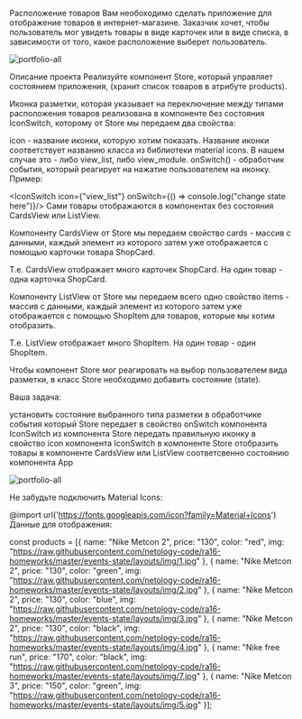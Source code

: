 Расположение товаров
Вам необоходимо сделать приложение для отображение товаров в интернет-магазине. Заказчик хочет, чтобы пользователь мог увидеть товары в виде карточек или в виде списка, в зависимости от того, какое расположение выберет пользователь.

![portfolio-all](https://github.com/netology-code/ra16-homeworks/raw/master/events-state/layouts/assets/card_view.png)


Описание проекта
Реализуйте компонент Store, который управляет состоянием приложения, (хранит список товаров в атрибуте products).

Иконка разметки, которая указывает на переключение между типами расположения товаров реализована в компоненте без состояния IconSwitch, которому от Store мы передаем два свойства:

icon - название иконки, которую хотим показать. Название иконки соответствует названию класса из библиотеки material icons. В нашем случае это - либо view_list, либо view_module.
onSwitch() - обработчик события, который реагирует на нажатие пользователем на иконку.
Пример:

<IconSwitch icon={"view_list"} onSwitch={() => console.log("change state here")}/>
Сами товары отображаются в компонентах без состояния CardsView или ListView.

Компоненту CardsView от Store мы передаем свойство cards - массив с данными, каждый элемент из которого затем уже отображается с помощью карточки товара ShopCard.

Т.е. CardsView отображает много карточек ShopCard. На один товар - одна карточка ShopCard.

Компоненту ListView от Store мы передаем всего одно свойство items - массив с данными, каждый элемент из которого затем уже отображается с помощью ShopItem для товаров, которые мы хотим отобразить.

Т.е. ListView отображает много ShopItem. На один товар - один ShopItem.

Чтобы компонент Store мог реагировать на выбор пользователем вида разметки, в класс Store необходимо добавить состояние (state).

Ваша задача:

установить состояние выбранного типа разметки в обработчике события который Store передает в свойство onSwitch компонента IconSwitch
из компонента Store передать правильную иконку в свойство icon компонента IconSwitch
в компоненте Store отобразить товары в компоненте CardsView или ListView соответсвенно состоянию компонента App
  
![portfolio-all](https://github.com/netology-code/ra16-homeworks/raw/master/events-state/layouts/assets/list_view.png)


Не забудьте подключить Material Icons:

@import url('https://fonts.googleapis.com/icon?family=Material+Icons')
Данные для отображения:

const products = [{
  name: "Nike Metcon 2",
  price: "130",
  color: "red",
  img: "https://raw.githubusercontent.com/netology-code/ra16-homeworks/master/events-state/layouts/img/1.jpg"
}, {
  name: "Nike Metcon 2",
  price: "130",
  color: "green",
  img: "https://raw.githubusercontent.com/netology-code/ra16-homeworks/master/events-state/layouts/img/2.jpg"
}, {
  name: "Nike Metcon 2",
  price: "130",
  color: "blue",
  img: "https://raw.githubusercontent.com/netology-code/ra16-homeworks/master/events-state/layouts/img/3.jpg"
}, {
  name: "Nike Metcon 2",
  price: "130",
  color: "black",
  img: "https://raw.githubusercontent.com/netology-code/ra16-homeworks/master/events-state/layouts/img/4.jpg"
}, {
  name: "Nike free run",
  price: "170",
  color: "black",
  img: "https://raw.githubusercontent.com/netology-code/ra16-homeworks/master/events-state/layouts/img/7.jpg"
}, {
  name: "Nike Metcon 3",
  price: "150",
  color: "green",
  img: "https://raw.githubusercontent.com/netology-code/ra16-homeworks/master/events-state/layouts/img/5.jpg"
}];
